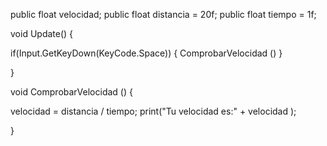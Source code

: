 public float velocidad;
public float distancia = 20f;
public float tiempo = 1f;

void Update() {

if(Input.GetKeyDown(KeyCode.Space)) {
ComprobarVelocidad ()
}

}

void ComprobarVelocidad () {

velocidad = distancia / tiempo;
print("Tu velocidad es:" + velocidad );


}
